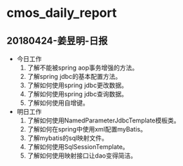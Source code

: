 # cmos_daily_report

## 20180424-姜昱明-日报
- 今日工作
    1. 了解不能被spring aop事务增强的方法。
    2. 了解spring jdbc的基本配置方法。
    3. 了解如何使用spring jdbc更改数据。
    4. 了解如何使用spring jdbc查询数据。
    5. 了解如何使用自增键。
- 明日工作
    1. 了解如何使用NamedParameterJdbcTemplate模板类。
    2. 了解如何在spring中使用xml配置myBatis。
    3. 了解mybatis的sql映射文件。
    4. 了解如何使用SqlSessionTemplate。
    5. 了解如何使用映射接口让dao变得简洁。





